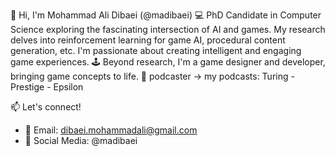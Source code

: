 👋 Hi, I'm Mohammad Ali Dibaei (@madibaei)
💻 PhD Candidate in Computer Science exploring the fascinating intersection of AI and games. My research delves into reinforcement learning for game AI, procedural content generation, etc.  I'm passionate about creating intelligent and engaging game experiences.
🕹️  Beyond research, I'm a game designer and developer, bringing game concepts to life. 
🎤 podcaster -> my podcasts: Turing - Prestige - Epsilon

📫 Let's connect!
* 📧 Email: dibaei.mohammadali@gmail.com
* 📱 Social Media: @madibaei

<!---
madibaei/madibaei is a ✨ special ✨ repository because its `README.md` (this file) appears on your GitHub profile.
You can click the Preview link to take a look at your changes.
--->
